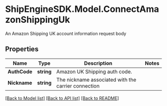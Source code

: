 # ShipEngineSDK.Model.ConnectAmazonShippingUk
An Amazon Shipping UK account information request body

## Properties

Name | Type | Description | Notes
------------ | ------------- | ------------- | -------------
**AuthCode** | **string** | Amazon UK Shipping auth code. | 
**Nickname** | **string** | The nickname associated with the carrier connection | 

[[Back to Model list]](../../README.md#documentation-for-models) [[Back to API list]](../../README.md#documentation-for-api-endpoints) [[Back to README]](../../README.md)

